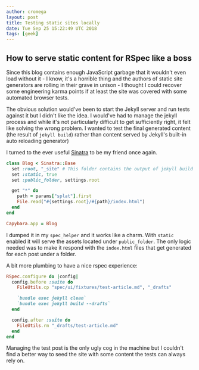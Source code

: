 ```yaml
---
author: cromega
layout: post
title: Testing static sites locally
date: Tue Sep 25 15:22:49 UTC 2018
tags: [geek]
---
```


## How to serve static content for RSpec like a boss

Since this blog contains enough JavaScript garbage that it wouldn't even load
without it - I know, it's a horrible thing and the authors of static site
generators are rolling in their grave in unison - I thought I could recover
some engineering karma points if at least the site was covered with some
automated browser tests.

<!-- more -->

The obvious solution would've been to start the Jekyll server and run tests
against it but I didn't like the idea. I would've had to manage the jekyll
process and while it's not particularly difficult to get sufficiently right, it
felt like solving the wrong problem. I wanted to test the final generated
content (the result of `jekyll build`) rather than content served by Jekyll's
built-in auto reloading generator)

I turned to the ever useful [Sinatra](http://sinatrarb.com/) to be my friend
once again.

```ruby
class Blog < Sinatra::Base
  set :root, "_site" # This folder contains the output of jekyll build
  set :static, true
  set :public_folder, settings.root

  get "*" do
    path = params["splat"].first
    File.read("#{settings.root}/#{path}/index.html")
  end
end

Capybara.app = Blog
```

I dumped it in my `spec_helper` and it works like a charm. With `static`
enabled it will serve the assets located under `public_folder`. The only logic
needed was to make it respond with the `index.html` files that get generated for
each post under a folder.

A bit more plumbing to have a nice rspec experience:

```ruby
RSpec.configure do |config|
  config.before :suite do
    FileUtils.cp "spec/ui/fixtures/test-article.md", "_drafts"

    `bundle exec jekyll clean`
    `bundle exec jekyll build --drafts`
  end

  config.after :suite do
    FileUtils.rm "_drafts/test-article.md"
  end
end
```

Managing the test post is the only ugly cog in the machine but I couldn't find
a better way to seed the site with some content the tests can always rely on.
